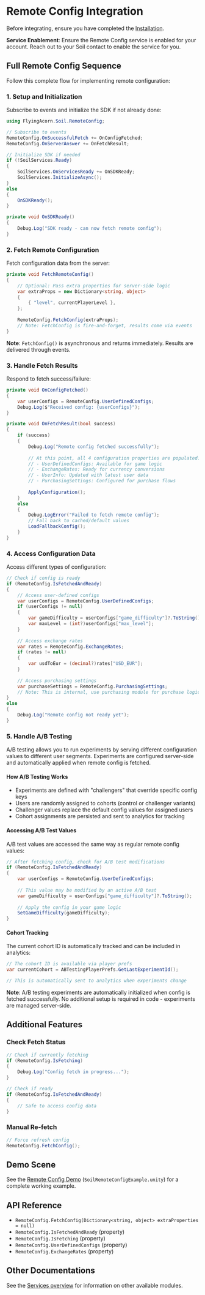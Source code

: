 # Remote Config Integration

Before integrating, ensure you have completed the [Installation](../Installation.md).

**Service Enablement**: Ensure the Remote Config service is enabled for your account. Reach out to your Soil contact to enable the service for you.

## Full Remote Config Sequence

Follow this complete flow for implementing remote configuration:

### 1. Setup and Initialization

Subscribe to events and initialize the SDK if not already done:

```csharp
using FlyingAcorn.Soil.RemoteConfig;

// Subscribe to events
RemoteConfig.OnSuccessfulFetch += OnConfigFetched;
RemoteConfig.OnServerAnswer += OnFetchResult;

// Initialize SDK if needed
if (!SoilServices.Ready)
{
    SoilServices.OnServicesReady += OnSDKReady;
    SoilServices.InitializeAsync();
}
else
{
    OnSDKReady();
}

private void OnSDKReady()
{
    Debug.Log("SDK ready - can now fetch remote config");
}
```

### 2. Fetch Remote Configuration

Fetch configuration data from the server:

```csharp
private void FetchRemoteConfig()
{
    // Optional: Pass extra properties for server-side logic
    var extraProps = new Dictionary<string, object>
    {
        { "level", currentPlayerLevel },
    };
    
    RemoteConfig.FetchConfig(extraProps);
    // Note: FetchConfig is fire-and-forget, results come via events
}
```

**Note**: `FetchConfig()` is asynchronous and returns immediately. Results are delivered through events.

### 3. Handle Fetch Results

Respond to fetch success/failure:

```csharp
private void OnConfigFetched()
{
    var userConfigs = RemoteConfig.UserDefinedConfigs;
    Debug.Log($"Received config: {userConfigs}");
}

private void OnFetchResult(bool success)
{
    if (success)
    {
        Debug.Log("Remote config fetched successfully");
        
        // At this point, all 4 configuration properties are populated:
        // - UserDefinedConfigs: Available for game logic
        // - ExchangeRates: Ready for currency conversions
        // - UserInfo: Updated with latest user data
        // - PurchasingSettings: Configured for purchase flows
        
        ApplyConfiguration();
    }
    else
    {
        Debug.LogError("Failed to fetch remote config");
        // Fall back to cached/default values
        LoadFallbackConfig();
    }
}
```

### 4. Access Configuration Data

Access different types of configuration:

```csharp
// Check if config is ready
if (RemoteConfig.IsFetchedAndReady)
{
    // Access user-defined configs
    var userConfigs = RemoteConfig.UserDefinedConfigs;
    if (userConfigs != null)
    {
        var gameDifficulty = userConfigs["game_difficulty"]?.ToString();
        var maxLevel = (int?)userConfigs["max_level"];
    }
    
    // Access exchange rates
    var rates = RemoteConfig.ExchangeRates;
    if (rates != null)
    {
        var usdToEur = (decimal?)rates["USD_EUR"];
    }
    
    // Access purchasing settings
    var purchaseSettings = RemoteConfig.PurchasingSettings;
    // Note: This is internal, use purchasing module for purchase logic
}
else
{
    Debug.Log("Remote config not ready yet");
}
```

### 5. Handle A/B Testing

A/B testing allows you to run experiments by serving different configuration values to different user segments. Experiments are configured server-side and automatically applied when remote config is fetched.

#### How A/B Testing Works

- Experiments are defined with "challengers" that override specific config keys
- Users are randomly assigned to cohorts (control or challenger variants)
- Challenger values replace the default config values for assigned users
- Cohort assignments are persisted and sent to analytics for tracking

#### Accessing A/B Test Values

A/B test values are accessed the same way as regular remote config values:

```csharp
// After fetching config, check for A/B test modifications
if (RemoteConfig.IsFetchedAndReady)
{
    var userConfigs = RemoteConfig.UserDefinedConfigs;
    
    // This value may be modified by an active A/B test
    var gameDifficulty = userConfigs["game_difficulty"]?.ToString();
    
    // Apply the config in your game logic
    SetGameDifficulty(gameDifficulty);
}
```

#### Cohort Tracking

The current cohort ID is automatically tracked and can be included in analytics:

```csharp
// The cohort ID is available via player prefs
var currentCohort = ABTestingPlayerPrefs.GetLastExperimentId();

// This is automatically sent to analytics when experiments change
```

**Note**: A/B testing experiments are automatically initialized when config is fetched successfully. No additional setup is required in code - experiments are managed server-side.

## Additional Features

### Check Fetch Status

```csharp
// Check if currently fetching
if (RemoteConfig.IsFetching)
{
    Debug.Log("Config fetch in progress...");
}

// Check if ready
if (RemoteConfig.IsFetchedAndReady)
{
    // Safe to access config data
}
```

### Manual Re-fetch

```csharp
// Force refresh config
RemoteConfig.FetchConfig();
```

## Demo Scene

See the [Remote Config Demo](../README.md#demo-scenes) (`SoilRemoteConfigExample.unity`) for a complete working example.

## API Reference

- `RemoteConfig.FetchConfig(Dictionary<string, object> extraProperties = null)`
- `RemoteConfig.IsFetchedAndReady` (property)
- `RemoteConfig.IsFetching` (property)
- `RemoteConfig.UserDefinedConfigs` (property)
- `RemoteConfig.ExchangeRates` (property)

## Other Documentations

See the [Services overview](../README.md#services) for information on other available modules.